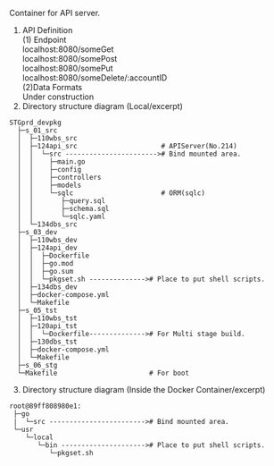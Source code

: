 Container for API server.  

1. API Definition  
(1) Endpoint  
localhost:8080/someGet  
localhost:8080/somePost  
localhost:8080/somePut  
localhost:8080/someDelete/:accountID  
(2)Data Formats  
Under construction
2. Directory structure diagram (Local/excerpt)  
```
STGprd_devpkg
  ├─s_01_src
  │  ├─110wbs_src
  │  ├─124api_src                     # APIServer(No.214)
  │  │  └─src -----------------------># Bind mounted area.
  │  │    ├─main.go
  │  │    ├─config
  │  │    ├─controllers
  │  │    ├─models
  │  │    └─sqlc                      # ORM(sqlc)
  │  │       ├─query.sql
  │  │       ├─schema.sql
  │  │       └─sqlc.yaml
  │  └─134dbs_src
  ├─s_03_dev
  │  ├─110wbs_dev
  │  ├─124api_dev
  │  │  ├─Dockerfile
  │  │  ├─go.mod
  │  │  ├─go.sum
  │  │  └─pkgset.sh --------------># Place to put shell scripts.
  │  ├─134dbs_dev
  │  ├─docker-compose.yml
  │  └─Makefile
  ├─s_05_tst
  │  ├─110wbs_tst
  │  ├─120api_tst
  │  │  └─Dockerfile--------------># For Multi stage build.
  │  ├─130dbs_tst
  │  ├─docker-compose.yml
  │  └─Makefile
  ├─s_06_stg
  └─Makefile                       # For boot
```
3. Directory structure diagram (Inside the Docker Container/excerpt)  
```
root@89ff808980e1:
 ├─go
 |  └─src ------------------------># Bind mounted area.
 └─usr
    └─local
       └─bin ---------------------># Place to put shell scripts.
          └─pkgset.sh
```
<!--

-->
